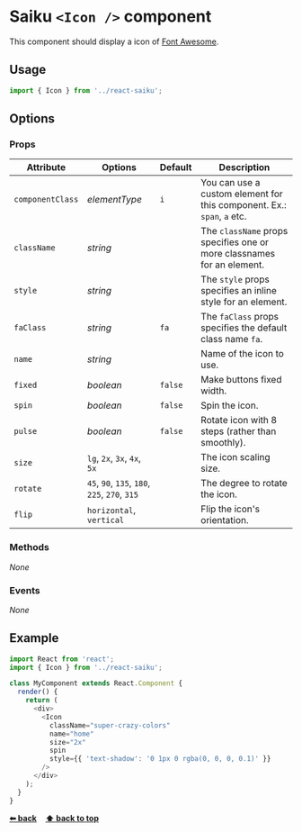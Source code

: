 # Saiku `<Icon />` component

This component should display a icon of [Font Awesome](https://fortawesome.github.io/Font-Awesome/icons/).

## Usage

```javascript
import { Icon } from '../react-saiku';
```

## Options

### Props

Attribute        | Options                                       | Default | Description
---              | ---                                           | ---     | ---
`componentClass` | *elementType*                                 | `i`     | You can use a custom element for this component. Ex.: `span`, `a` etc.
`className`      | *string*                                      |         | The `className` props specifies one or more classnames for an element.
`style`          | *string*                                      |         | The `style` props specifies an inline style for an element.
`faClass`        | *string*                                      | `fa`    | The `faClass` props specifies the default class name `fa`.
`name`           | *string*                                      |         | Name of the icon to use.
`fixed`          | *boolean*                                     | `false` | Make buttons fixed width.
`spin`           | *boolean*                                     | `false` | Spin the icon.
`pulse`          | *boolean*                                     | `false` | Rotate icon with 8 steps (rather than smoothly).
`size`           | `lg`, `2x`, `3x`, `4x`, `5x`                  |         | The icon scaling size.
`rotate`         | `45`, `90`, `135`, `180`, `225`, `270`, `315` |         | The degree to rotate the icon.
`flip`           | `horizontal`, `vertical`                      |         | Flip the icon's orientation.

### Methods

*None*

### Events

*None*

## Example

```javascript
import React from 'react';
import { Icon } from '../react-saiku';

class MyComponent extends React.Component {
  render() {
    return (
      <div>
        <Icon
          className="super-crazy-colors"
          name="home"
          size="2x"
          spin
          style={{ 'text-shadow': '0 1px 0 rgba(0, 0, 0, 0.1)' }}
        />
      </div>
    );
  }
}
```

**[⬅ back](../)**&nbsp;&nbsp;&nbsp;&nbsp;**[⬆ back to top](#saiku-icon--component)**
